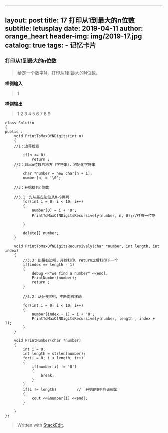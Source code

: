 
---
layout:     post
title:      17 打印从1到最大的n位数
subtitle:   letusplay
date:       2019-04-11
author:     orange_heart
header-img: img/2019-17.jpg
catalog: true
tags:
    - 记忆卡片
---

### 打印从1到最大的n位数

> 给定一个数字N，打印从1到最大的N位数。

**样例输入**

> 1

**样例输出**

> 1 2 3 4 5 6 7 8 9

```objc
class Solutin
{
public :
    void PrintToMaxOfNDigits(int n)
    {  
    //1：边界检查
    
        if(n <= 0)
            return ;  
	//2：划出n位数的地方（字符串），初始化字符串
	
        char *number = new char[n + 1];
        number[n] = '\0';

    //3：开始排列n位数
    
	//3.1：先从最左边位从0~9排列
        for(int i = 0; i < 10; i++)
        {
            number[0] = i + '0';
            PrintToMaxOfNDigitsRecursively(number, n, 0);//往右一位咯
            
        }

        delete[] number;
    }

    void PrintToMaxOfNDigitsRecursively(char *number, int length, int index)
    {  
	    //3.3：到最右边啦，开始打印，return之后打印下一个
        if(index == length - 1)
        {
            debug <<"we find a number" <<endl;
            PrintNumber(number);
            return ;
        }
  
		//3.2：从0~9排列，不断向右移动
		
        for(int i = 0; i < 10; i++)
        {
            number[index + 1] = i + '0';
            PrintToMaxOfNDigitsRecursively(number, length , index + 1);
        }
    }

    void PrintNumber(char *number)
    {
        int i = 0;
        int length = strlen(number);
        for(i = 0; i < length; i++)
        {
            if(number[i] != '0')
            {
                break;
            }
        }
        if(i != length)         //  开始的0不应该输出
        {
            cout <<&number[i] <<endl;
        }

    }
};
```


> Written with [StackEdit](https://stackedit.io/).
<!--stackedit_data:
eyJoaXN0b3J5IjpbMTM2MDY5NDEyMCwtMTI4NzY0NDQ2MSw1MD
g3Nzg4NDYsLTc3ODkzNTQyMywxMTM1MDIxNzU4XX0=
-->